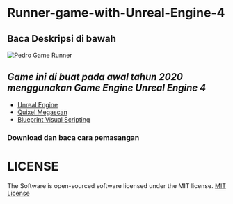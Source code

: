 # Runner-game-with-Unreal-Engine-4
 ## Baca Deskripsi di bawah

![Pedro Game Runner](https://user-images.githubusercontent.com/59316805/132381396-7b7c3796-bfee-42bd-ba0a-7d15dfb730e6.png)


  ## ***Game ini di buat pada awal tahun 2020 menggunakan Game Engine Unreal Engine 4***
 - [Unreal Engine ](https://www.unrealengine.com/en-US/)
 - [Quixel Megascan](https://quixel.com/megascans/)
 - [Blueprint Visual Scripting](https://docs.unrealengine.com/4.27/en-US/ProgrammingAndScripting/Blueprints/)

### Download dan baca cara pemasangan




# LICENSE ##

The Software is open-sourced software licensed under the MIT license. [MIT License](https://github.com/Pedro-korwa/Runner-game-with-Unreal-Engine-4/blob/master/LICENSE)

 
